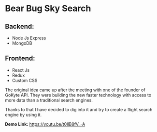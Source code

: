 # Bear Bug Sky Search

## Backend: 
- Node Js Express
- MongoDB

## Frontend:

- React Js
- Redux
- Custom CSS

The original idea came up after the meeting with one of the founder of GoKyte API. They were building the new faster technology with access to more data than a traditional search engines.

Thanks to that I have decided to dig into it and try to create a flight search engine by using it.

**Demo Link:** https://youtu.be/t0IlB8fV_-A